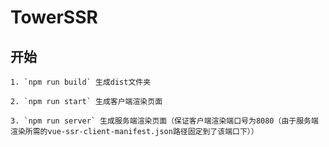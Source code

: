 # TowerSSR
## 开始
    1. `npm run build` 生成dist文件夹
  
    2. `npm run start` 生成客户端渲染页面
  
    3. `npm run server` 生成服务端渲染页面（保证客户端渲染端口号为8080（由于服务端渲染所需的vue-ssr-client-manifest.json路径固定到了该端口下））
  
